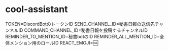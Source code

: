 # cool-assistant

TOKEN=DiscordBotのトークンID
SEND_CHANNEL_ID=秘書日報の送信先チャンネルID
COMMAND_CHANNEL_ID=秘書日報を投稿するチャンネルID
REMINDER_TO_MENTION_ID=秘書botのID
REMINDER_ALL_MENTION_ID=全体メンション用のロールID
REACT_EMOJI=🆒
